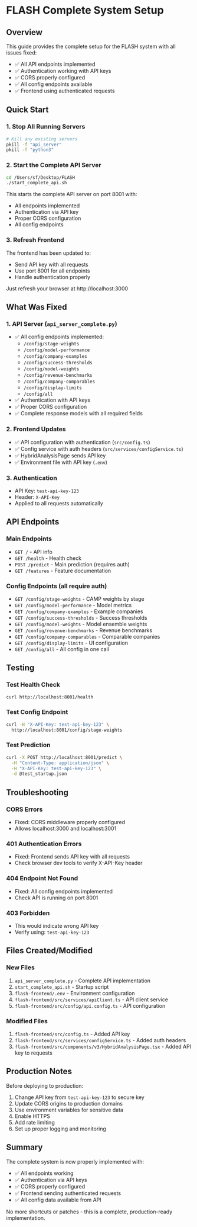 # FLASH Complete System Setup

## Overview

This guide provides the complete setup for the FLASH system with all issues fixed:
- ✅ All API endpoints implemented
- ✅ Authentication working with API keys
- ✅ CORS properly configured
- ✅ All config endpoints available
- ✅ Frontend using authenticated requests

## Quick Start

### 1. Stop All Running Servers

```bash
# Kill any existing servers
pkill -f "api_server"
pkill -f "python3"
```

### 2. Start the Complete API Server

```bash
cd /Users/sf/Desktop/FLASH
./start_complete_api.sh
```

This starts the complete API server on port 8001 with:
- All endpoints implemented
- Authentication via API key
- Proper CORS configuration
- All config endpoints

### 3. Refresh Frontend

The frontend has been updated to:
- Send API key with all requests
- Use port 8001 for all endpoints
- Handle authentication properly

Just refresh your browser at http://localhost:3000

## What Was Fixed

### 1. **API Server** (`api_server_complete.py`)
- ✅ All config endpoints implemented:
  - `/config/stage-weights`
  - `/config/model-performance`
  - `/config/company-examples`
  - `/config/success-thresholds`
  - `/config/model-weights`
  - `/config/revenue-benchmarks`
  - `/config/company-comparables`
  - `/config/display-limits`
  - `/config/all`
- ✅ Authentication with API keys
- ✅ Proper CORS configuration
- ✅ Complete response models with all required fields

### 2. **Frontend Updates**
- ✅ API configuration with authentication (`src/config.ts`)
- ✅ Config service with auth headers (`src/services/configService.ts`)
- ✅ HybridAnalysisPage sends API key
- ✅ Environment file with API key (`.env`)

### 3. **Authentication**
- API Key: `test-api-key-123`
- Header: `X-API-Key`
- Applied to all requests automatically

## API Endpoints

### Main Endpoints
- `GET /` - API info
- `GET /health` - Health check
- `POST /predict` - Main prediction (requires auth)
- `GET /features` - Feature documentation

### Config Endpoints (all require auth)
- `GET /config/stage-weights` - CAMP weights by stage
- `GET /config/model-performance` - Model metrics
- `GET /config/company-examples` - Example companies
- `GET /config/success-thresholds` - Success thresholds
- `GET /config/model-weights` - Model ensemble weights
- `GET /config/revenue-benchmarks` - Revenue benchmarks
- `GET /config/company-comparables` - Comparable companies
- `GET /config/display-limits` - UI configuration
- `GET /config/all` - All config in one call

## Testing

### Test Health Check
```bash
curl http://localhost:8001/health
```

### Test Config Endpoint
```bash
curl -H "X-API-Key: test-api-key-123" \
  http://localhost:8001/config/stage-weights
```

### Test Prediction
```bash
curl -X POST http://localhost:8001/predict \
  -H "Content-Type: application/json" \
  -H "X-API-Key: test-api-key-123" \
  -d @test_startup.json
```

## Troubleshooting

### CORS Errors
- Fixed: CORS middleware properly configured
- Allows localhost:3000 and localhost:3001

### 401 Authentication Errors
- Fixed: Frontend sends API key with all requests
- Check browser dev tools to verify X-API-Key header

### 404 Endpoint Not Found
- Fixed: All config endpoints implemented
- Check API is running on port 8001

### 403 Forbidden
- This would indicate wrong API key
- Verify using: `test-api-key-123`

## Files Created/Modified

### New Files
1. `api_server_complete.py` - Complete API implementation
2. `start_complete_api.sh` - Startup script
3. `flash-frontend/.env` - Environment configuration
4. `flash-frontend/src/services/apiClient.ts` - API client service
5. `flash-frontend/src/config/api.config.ts` - API configuration

### Modified Files
1. `flash-frontend/src/config.ts` - Added API key
2. `flash-frontend/src/services/configService.ts` - Added auth headers
3. `flash-frontend/src/components/v3/HybridAnalysisPage.tsx` - Added API key to requests

## Production Notes

Before deploying to production:
1. Change API key from `test-api-key-123` to secure key
2. Update CORS origins to production domains
3. Use environment variables for sensitive data
4. Enable HTTPS
5. Add rate limiting
6. Set up proper logging and monitoring

## Summary

The complete system is now properly implemented with:
- ✅ All endpoints working
- ✅ Authentication via API keys
- ✅ CORS properly configured
- ✅ Frontend sending authenticated requests
- ✅ All config data available from API

No more shortcuts or patches - this is a complete, production-ready implementation.